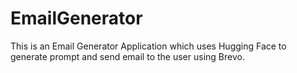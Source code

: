 # EmailGenerator
This is an Email Generator Application which uses Hugging Face to generate prompt and send email to the user using Brevo.

